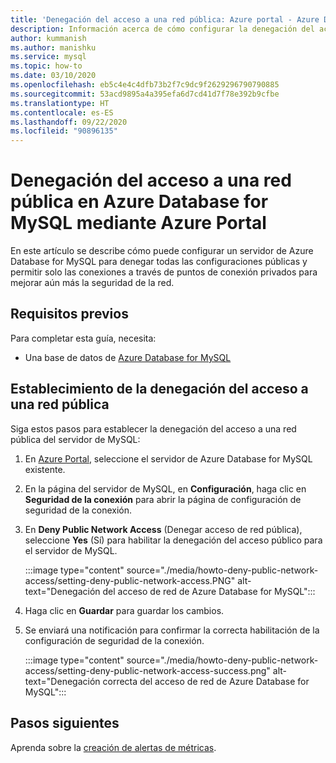 ```yaml
---
title: 'Denegación del acceso a una red pública: Azure portal - Azure Database for MySQL'
description: Información acerca de cómo configurar la denegación del acceso a una red pública mediante Azure Portal para Azure Database for MySQL
author: kummanish
ms.author: manishku
ms.service: mysql
ms.topic: how-to
ms.date: 03/10/2020
ms.openlocfilehash: eb5c4e4c4dfb73b2f7c9dc9f2629296790790885
ms.sourcegitcommit: 53acd9895a4a395efa6d7cd41d7f78e392b9cfbe
ms.translationtype: HT
ms.contentlocale: es-ES
ms.lasthandoff: 09/22/2020
ms.locfileid: "90896135"
---
```

# <a name="deny-public-network-access-in-azure-database-for-mysql-using-azure-portal"></a>Denegación del acceso a una red pública en Azure Database for MySQL mediante Azure Portal

En este artículo se describe cómo puede configurar un servidor de Azure Database for MySQL para denegar todas las configuraciones públicas y permitir solo las conexiones a través de puntos de conexión privados para mejorar aún más la seguridad de la red.

## <a name="prerequisites"></a>Requisitos previos

Para completar esta guía, necesita:

* Una base de datos de [Azure Database for MySQL](quickstart-create-mysql-server-database-using-azure-portal.md)

## <a name="set-deny-public-network-access"></a>Establecimiento de la denegación del acceso a una red pública

Siga estos pasos para establecer la denegación del acceso a una red pública del servidor de MySQL:

1. En [Azure Portal](https://portal.azure.com/), seleccione el servidor de Azure Database for MySQL existente.

1. En la página del servidor de MySQL, en **Configuración**, haga clic en **Seguridad de la conexión** para abrir la página de configuración de seguridad de la conexión.

1. En **Deny Public Network Access** (Denegar acceso de red pública), seleccione **Yes** (Sí) para habilitar la denegación del acceso público para el servidor de MySQL.

    :::image type="content" source="./media/howto-deny-public-network-access/setting-deny-public-network-access.PNG" alt-text="Denegación del acceso de red de Azure Database for MySQL":::

1. Haga clic en **Guardar** para guardar los cambios.

1. Se enviará una notificación para confirmar la correcta habilitación de la configuración de seguridad de la conexión.

    :::image type="content" source="./media/howto-deny-public-network-access/setting-deny-public-network-access-success.png" alt-text="Denegación correcta del acceso de red de Azure Database for MySQL":::

## <a name="next-steps"></a>Pasos siguientes

Aprenda sobre la [creación de alertas de métricas](howto-alert-on-metric.md).